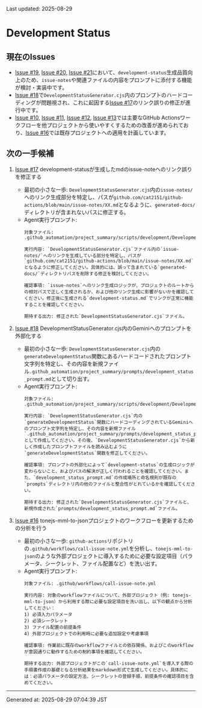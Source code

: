 Last updated: 2025-08-29

# Development Status

## 現在のIssues
- [Issue #19](issue-notes/19.md), [Issue #20](issue-notes/20.md), [Issue #21](issue-notes/21.md)において、`development-status`生成品質向上のため、`issue-notes`や関連ファイルの内容をプロンプトに添付する機能が検討・実装中です。
- [Issue #18](issue-notes/18.md)で`DevelopmentStatusGenerator.cjs`内のプロンプトのハードコーディングが問題視され、これに起因する[Issue #17](issue-notes/17.md)のリンク誤りの修正が進行中です。
- [Issue #10](issue-notes/10.md), [Issue #11](issue-notes/11.md), [Issue #12](issue-notes/12.md), [Issue #13](issue-notes/13.md)では主要なGitHub Actionsワークフローを他プロジェクトから使いやすくするための改善が進められており、[Issue #16](issue-notes/16.md)では既存プロジェクトへの適用を計画しています。

## 次の一手候補
1. [Issue #17](issue-notes/17.md) development-statusが生成したmdのissue-noteへのリンク誤りを修正する
   - 最初の小さな一歩: `DevelopmentStatusGenerator.cjs`内の`issue-notes/`へのリンク生成部分を特定し、パスが`github.com/cat2151/github-actions/blob/main/issue-notes/XX.md`となるように、`generated-docs/`ディレクトリが含まれないパスに修正する。
   - Agent実行プロンプト:
     ```
     対象ファイル: .github_automation/project_summary/scripts/development/DevelopmentStatusGenerator.cjs
     
     実行内容: `DevelopmentStatusGenerator.cjs`ファイル内の`issue-notes/`へのリンクを生成している部分を特定し、パスが`github.com/cat2151/github-actions/blob/main/issue-notes/XX.md`となるように修正してください。具体的には、誤って含まれている`generated-docs/`ディレクトリパスを削除する修正を検討してください。
     
     確認事項: `issue-notes`へのリンク生成ロジックが、プロジェクトのルートからの相対パスで正しく生成されるか、および他のリンク生成に影響がないかを確認してください。修正後に生成される`development-status.md`でリンクが正常に機能することを確認してください。
     
     期待する出力: 修正された`DevelopmentStatusGenerator.cjs`ファイル。
     ```

2. [Issue #18](issue-notes/18.md) DevelopmentStatusGenerator.cjs内のGeminiへのプロンプトを外部化する
   - 最初の小さな一歩: `DevelopmentStatusGenerator.cjs`内の`generateDevelopmentStatus`関数にあるハードコードされたプロンプト文字列を特定し、その内容を新規ファイル`.github_automation/project_summary/prompts/development_status_prompt.md`として切り出す。
   - Agent実行プロンプト:
     ```
     対象ファイル: .github_automation/project_summary/scripts/development/DevelopmentStatusGenerator.cjs
     
     実行内容: `DevelopmentStatusGenerator.cjs`内の`generateDevelopmentStatus`関数にハードコーディングされているGeminiへのプロンプト文字列を特定し、その内容を新規ファイル`.github_automation/project_summary/prompts/development_status_prompt.md`として作成してください。その後、`DevelopmentStatusGenerator.cjs`から新しく作成したプロンプトファイルを読み込むように`generateDevelopmentStatus`関数を修正してください。
     
     確認事項: プロンプトの外部化によって`development-status`の生成ロジックが変わらないこと、およびパスの解決が正しく行われることを確認してください。また、`development_status_prompt.md`の作成場所と命名規則が既存の`prompts`ディレクトリ内の他のファイルと整合性がとれているかを確認してください。
     
     期待する出力: 修正された`DevelopmentStatusGenerator.cjs`ファイルと、新規作成された`prompts/development_status_prompt.md`ファイル。
     ```

3. [Issue #16](issue-notes/16.md) tonejs-mml-to-jsonプロジェクトのワークフローを更新するための分析を行う
   - 最初の小さな一歩: `github-actions`リポジトリの`.github/workflows/call-issue-note.yml`を分析し、`tonejs-mml-to-json`のような外部プロジェクトに導入するために必要な設定項目（パラメータ、シークレット、ファイル配置など）を洗い出す。
   - Agent実行プロンプト:
     ```
     対象ファイル: .github/workflows/call-issue-note.yml
     
     実行内容: 対象のworkflowファイルについて、外部プロジェクト（例: tonejs-mml-to-json）から利用する際に必要な設定項目を洗い出し、以下の観点から分析してください：
     1) 必須入力パラメータ
     2) 必須シークレット
     3) ファイル配置の前提条件
     4) 外部プロジェクトでの利用時に必要な追加設定や考慮事項
     
     確認事項: 作業前に既存のworkflowファイルとの依存関係、およびこのworkflowが意図通りに動作するための制約事項を確認してください。
     
     期待する出力: 外部プロジェクトがこの`call-issue-note.yml`を導入する際の手順書作成の基礎となる分析結果をmarkdown形式で生成してください。具体的には：必須パラメータの設定方法、シークレットの登録手順、前提条件の確認項目を含めてください。

---
Generated at: 2025-08-29 07:04:39 JST
